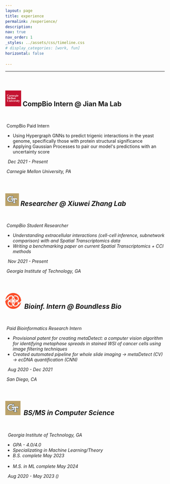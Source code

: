 ```yaml
---
layout: page
title: experience
permalink: /experience/
description: 
nav: true
nav_order: 1
_styles: ../assets/css/timeline.css
# display_categories: [work, fun]
horizontal: false

---
```

<link rel="stylesheet" href="../assets/css/timeline.css">

<body>
    <hr>
   <div id="timeline">
	<!-- Timeline Item, copy from here to create various boxes -->
	<div class="timeline-item">
		<!--Icon inside the circle-->
		<div class="timeline-icon">
			<img src="assets/images/star.svg" width="25px" alt="">
		</div>
		<!-- Content from timeline box and position (right or left)-->
		<div class="timeline-content right">
			<h2><img src="../assets/img/cmu.png" width="50vw" height="50vh">  CompBio Intern @ Jian Ma Lab </h2>
            <br/>
			<p><i class='fas fa-id-badge'></i> &nbsp;CompBio Paid Intern </p>
			<p>
                <ul>
                <li>Using Hypergraph GNNs to predict trigenic interactions in the yeast genome, specifically those with protein structural significance</li>
                <li>Applying Gaussian Processes to pair our model's predictions with an uncertainty score</li>
                </ul>
			</p>
            <p><i class='fas fa-calendar'/> &nbsp; <em>Dec 2021 - Present</em></p>
			<p><i class='fas fa-map-marker-alt'></i> <em>&nbsp;Carnegie Mellon University, PA </em> </p>
			<!-- <a href="#" class="btn">button</a> -->
		</div>
	</div>
    <div class="timeline-item">
		<!--Icon inside the circle-->
		<div class="timeline-icon">
			<img src="assets/images/star.svg" width="25px" alt="">
		</div>
		<!-- Content from timeline box and position (right or left)-->
		<div class="timeline-content left">
			<h2> <img src="../assets/img/gt.jpeg" width="43vw" height="40vh"> Researcher @ Xiuwei Zhang Lab</h2>
            <br/>
			<p><i class='fas fa-id-badge'></i> &nbsp;CompBio Student Researcher </p>
			<p>
                <ul>
                <li>Understanding extracellular interactions (cell-cell inference, subnetwork comparison) with and Spatial Transcriptomics data</li>
                <li>Writing a benchmarking paper on current Spatial Transcriptomics + CCI methods</li>
                </ul>
			</p>
			<div>
			<p><i class='fas fa-calendar'/> &nbsp; <em>Nov 2021 - Present</em></p>
			<p><i class='fas fa-map-marker-alt'></i> <em>&nbsp;Georgia Institute of Technology, GA </em> </p>
			</div>
			<!-- <a href="#" class="btn">button</a> -->
        </div>
	</div>
    <div class="timeline-item">
		<!--Icon inside the circle-->
		<div class="timeline-icon">
			<img src="assets/images/star.svg" width="25px" alt="">
		</div>
		<!-- Content from timeline box and position (right or left)-->
		<div class="timeline-content right">
			<h2><img src="../assets/img/ppi_trans.png" width="50vw" height="50vh">&nbsp; Bioinf. Intern @ Boundless Bio</h2>
            <br/>
			<p><i class='fas fa-id-badge'></i> &nbsp;Paid Bioinformatics Research Intern </p>
			<p>
                <ul>
                <li>Provisional patent for creating metaDetect: a computer vision algorithm for identifying metaphase spreads in stained WSI of cancer cells using image filtering techniques</li>
                <li>Created automated pipeline for whole slide imaging → metaDetect (CV) → ecDNA quantification (CNN)</li>
                </ul>
			</p>
            <p><i class='fas fa-calendar'/> &nbsp; <em>Aug 2020 - Dec 2021</em></p>
			<p><i class='fas fa-map-marker-alt'></i> <em>&nbsp;San Diego, CA </em> </p>
			<!-- <a href="#" class="btn">button</a> -->
        </div>
	</div>
    <div class="timeline-item">
		<!--Icon inside the circle-->
		<div class="timeline-icon">
			<img src="assets/images/star.svg" width="25px" alt="">
		</div>
		<!-- Content from timeline box and position (right or left)-->
		<div class="timeline-content left">
			<h2><img src="../assets/img/gt.jpeg" width="48vw" height="45vh">&nbsp; BS/MS in Computer Science</h2>
            <br/>
            <p><i class='fas fa-map-marker-alt'></i> <em>&nbsp; Georgia Institute of Technology, GA</em> </p>
			<p>
                <ul>
                <li>GPA - 4.0/4.0</li>
                <li>Specializating in Machine Learning/Theory</li>
                <li>B.S. complete May 2023</li>`
                <li>M.S. in ML complete May 2024</li>
                </ul>
			</p>
            <p><i class='fas fa-calendar'/> &nbsp; <em>Aug 2020 - May 2023 </em>(<i class='fas fa-graduation-cap'></i>)</p>	
			<!-- <a href="#" class="btn">button</a> -->
        </div>
	</div>
    <div class="timeline-item">
		<!--Icon inside the circle-->
		<div class="timeline-icon">
		</div>
	</div>
</div>

</body> 
